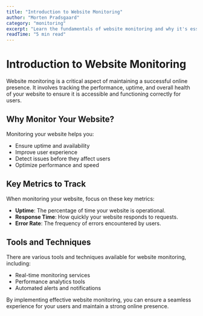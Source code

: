 ```yaml
---
title: "Introduction to Website Monitoring"
author: "Morten Pradsgaard"
category: "monitoring"
excerpt: "Learn the fundamentals of website monitoring and why it's essential for maintaining a successful online presence."
readTime: "5 min read"
---
```


# Introduction to Website Monitoring

Website monitoring is a critical aspect of maintaining a successful online presence. It involves tracking the performance, uptime, and overall health of your website to ensure it is accessible and functioning correctly for users.

## Why Monitor Your Website?

Monitoring your website helps you:
- Ensure uptime and availability
- Improve user experience
- Detect issues before they affect users
- Optimize performance and speed

## Key Metrics to Track

When monitoring your website, focus on these key metrics:
- **Uptime**: The percentage of time your website is operational.
- **Response Time**: How quickly your website responds to requests.
- **Error Rate**: The frequency of errors encountered by users.

## Tools and Techniques

There are various tools and techniques available for website monitoring, including:
- Real-time monitoring services
- Performance analytics tools
- Automated alerts and notifications

By implementing effective website monitoring, you can ensure a seamless experience for your users and maintain a strong online presence. 